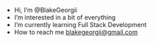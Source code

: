 - Hi, I’m @BlakeGeorgii
- I’m interested in a bit of everything
- I’m currently learning Full Stack Development
- How to reach me blakegeorgii@gmail.com

